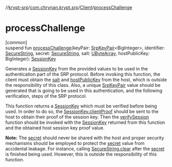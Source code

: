 //[krypt-srp](../../../index.md)/[com.chrynan.krypt.srp](../index.md)/[Client](index.md)/[processChallenge](process-challenge.md)

# processChallenge

[common]\
suspend fun [processChallenge](process-challenge.md)(keyPair: [SrpKeyPair](../-srp-key-pair/index.md)&lt;BigInteger&gt;, identifier: [SecureString](../../../../krypt-core/krypt-core/com.chrynan.krypt.core/-secure-string/index.md), secret: [SecureString](../../../../krypt-core/krypt-core/com.chrynan.krypt.core/-secure-string/index.md), salt: [UByteArray](https://kotlinlang.org/api/latest/jvm/stdlib/kotlin/-u-byte-array/index.html), hostPublicKey: BigInteger): [SessionKey](../-session-key/index.md)

Generates a [SessionKey](../-session-key/index.md) from the provided values to be used in the authentication part of the SRP protocol. Before invoking this function, the client must obtain the [salt](process-challenge.md) and [hostPublicKey](process-challenge.md) from the host, which is outside the responsibility of this class. Also, a unique [SrpKeyPair](../-srp-key-pair/index.md) value should be generated that is going to be used in this authentication, and the following verification, steps of the SRP protocol.

This function returns a [SessionKey](../-session-key/index.md) which must be verified before being used. In order to do so, the [SessionKey.clientProof](../-session-key/client-proof.md) should be sent to the host to obtain their proof of the session key. Then the [verifySession](verify-session.md) function should be invoked with the [SessionKey](../-session-key/index.md) returned from this function and the obtained host session key proof value.

**Note:** The [secret](process-challenge.md) should never be shared with the host and proper security mechanisms should be employed to protect the [secret](process-challenge.md) value from accidental leakage. For instance, calling [SecureString.clear](../../../../krypt-core/krypt-core/com.chrynan.krypt.core/-secure-string/clear.md) after the [secret](process-challenge.md) is finished being used. However, this is outside the responsibility of this function.
